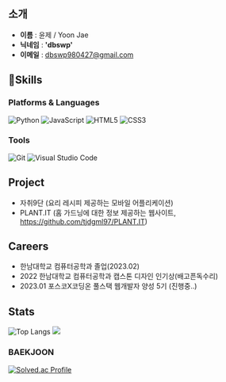 ## **소개**
- **이름** : 윤제 / Yoon Jae
- **닉네임** : **'dbswp'**
- **이메일** : dbswp980427@gmail.com

## 💪Skills
### Platforms & Languages
![Python](https://img.shields.io/badge/Python-3776AB.svg?&style=for-the-badge&logo=Python&logoColor=white)
![JavaScript](https://img.shields.io/badge/JavaScript-F7DF1E.svg?&style=for-the-badge&logo=JavaScript&logoColor=white)
![HTML5](https://img.shields.io/badge/HTML5-E34F26.svg?&style=for-the-badge&logo=HTML5&logoColor=white)
![CSS3](https://img.shields.io/badge/CSS3-1572B6.svg?&style=for-the-badge&logo=CSS3&logoColor=white)

### Tools
![Git](https://img.shields.io/badge/Git-F05032.svg?&style=for-the-badge&logo=Git&logoColor=white)
![Visual Studio Code](https://img.shields.io/badge/Visual%20Studio%20Code-007ACC.svg?&style=for-the-badge&logo=Visual%20Studio%20Code&logoColor=white)

## Project
- 자취9단 (요리 레시피 제공하는 모바일 어플리케이션)
- PLANT.IT (홈 가드닝에 대한 정보 제공하는 웹사이트, https://github.com/tjdgml97/PLANT.IT)

## Careers
- 한남대학교 컴퓨터공학과 졸업(2023.02)
- 2022 한남대학교 컴퓨터공학과 캡스톤 디자인 인기상(배고픈독수리)
- 2023.01 포스코X코딩온 풀스택 웹개발자 양성 5기 (진행중..)

## Stats
![Top Langs](https://github-readme-stats.vercel.app/api/top-langs/?username=dbswp&theme=dracula) 
<img src="https://github-readme-stats.vercel.app/api?username=dbswp&show_icons=true&theme=radical">

### BAEKJOON
[![Solved.ac Profile](http://mazassumnida.wtf/api/v2/generate_badge?boj=dbswp123)](https://solved.ac/dbswp123/)
